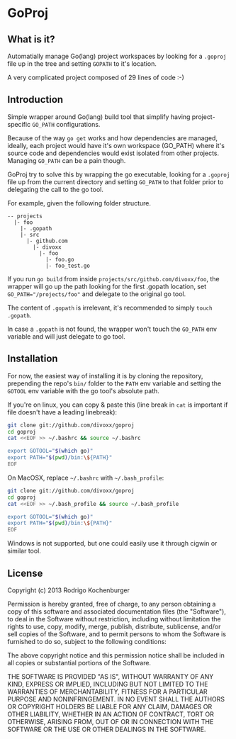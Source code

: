 GoProj
======

What is it?
-----------

Automatially manage Go(lang) project workspaces by looking for a `.goproj` file up in the tree and setting
`GOPATH` to it's location.

A very complicated project composed of 29 lines of code :-)

Introduction
------------

Simple wrapper around Go(lang) build tool that simplify having project-specific `GO_PATH` configurations.

Because of the way `go get` works and how dependencies are managed, ideally, each project would have it's 
own workspace (GO_PATH) where it's source code and dependencies would exist isolated from other projects.
Managing `GO_PATH` can be a pain though.

GoProj try to solve this by wrapping the go executable, looking for a `.goproj` file up from the current
directory and setting `GO_PATH` to that folder prior to delegating the call to the go tool.

For example, given the following folder structure.

```
-- projects
  |- foo
    |- .gopath
    |- src
      |- github.com
        |- divoxx
          |- foo
            |- foo.go
            |- foo_test.go
```

If you run `go build` from inside `projects/src/github.com/divoxx/foo`, the wrapper will go up the path
looking for the first .gopath location, set `GO_PATH="/projects/foo"` and delegate to the original go tool.

The content of `.gopath` is irrelevant, it's recommended to simply `touch .gopath`.

In case a `.gopath` is not found, the wrapper won't touch the `GO_PATH` env variable and will just delegate
to go tool.

Installation
------------

For now, the easiest way of installing it is by cloning the repository, prepending the repo's `bin/` folder to 
the `PATH` env variable and setting the `GOTOOL` env variable with the go tool's absolute path.

If you're on linux, you can copy & paste this (line break in `cat` is important if file doesn't have a leading linebreak):

```bash
git clone git://github.com/divoxx/goproj
cd goproj
cat <<EOF >> ~/.bashrc && source ~/.bashrc

export GOTOOL="$(which go)"
export PATH="$(pwd)/bin:\${PATH}"
EOF
```

On MacOSX, replace `~/.bashrc` with `~/.bash_profile`:

```bash
git clone git://github.com/divoxx/goproj
cd goproj
cat <<EOF >> ~/.bash_profile && source ~/.bash_profile

export GOTOOL="$(which go)"
export PATH="$(pwd)/bin:\${PATH}"
EOF
```

Windows is not supported, but one could easily use it through cigwin or similar tool.

License
-------

Copyright (c) 2013 Rodrigo Kochenburger <divoxx at gmail dot com>

Permission is hereby granted, free of charge, to any person obtaining a copy of this software and associated documentation files (the "Software"), to deal in the Software without restriction, including without limitation the rights to use, copy, modify, merge, publish, distribute, sublicense, and/or sell copies of the Software, and to permit persons to whom the Software is furnished to do so, subject to the following conditions:

The above copyright notice and this permission notice shall be included in all copies or substantial portions of the Software.

THE SOFTWARE IS PROVIDED "AS IS", WITHOUT WARRANTY OF ANY KIND, EXPRESS OR IMPLIED, INCLUDING BUT NOT LIMITED TO THE WARRANTIES OF MERCHANTABILITY, FITNESS FOR A PARTICULAR PURPOSE AND NONINFRINGEMENT. IN NO EVENT SHALL THE AUTHORS OR COPYRIGHT HOLDERS BE LIABLE FOR ANY CLAIM, DAMAGES OR OTHER LIABILITY, WHETHER IN AN ACTION OF CONTRACT, TORT OR OTHERWISE, ARISING FROM, OUT OF OR IN CONNECTION WITH THE SOFTWARE OR THE USE OR OTHER DEALINGS IN THE SOFTWARE.